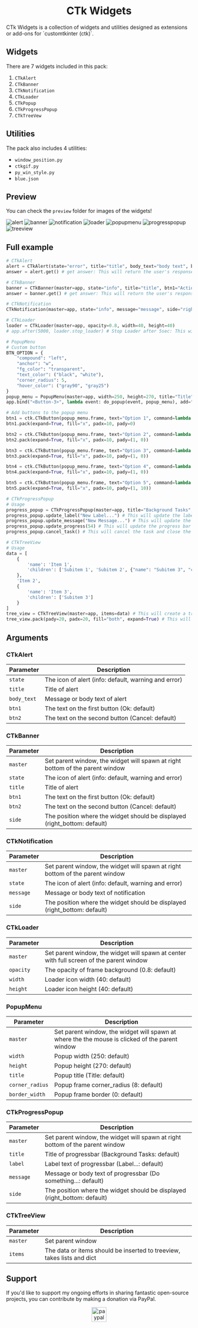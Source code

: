 <h1 align="center">CTk Widgets</h1>
CTk Widgets is a collection of widgets and utilities designed as extensions or add-ons for `customtkinter (ctk)`. 


## Widgets

There are 7 widgets included in this pack:

1. `CTkAlert`
2. `CTkBanner`
3. `CTkNotification`
4. `CTkLoader`
5. `CTkPopup`
6. `CTkProgressPopup`
7. `CTkTreeVew`

## Utilities

The pack also includes 4 utilities:

- `window_position.py`
- `ctkgif.py`
- `py_win_style.py`
- `blue.json`

## Preview

You can check the `preview` folder for images of the widgets!

![alert](https://github.com/rudymohammadbali/ctk_widgets/assets/63475761/8f003a83-8200-4852-b3bb-91baaba8b432)
![banner](https://github.com/rudymohammadbali/ctk_widgets/assets/63475761/749eb31c-95dd-4322-a252-a98cf2a28760)
![notification](https://github.com/rudymohammadbali/ctk_widgets/assets/63475761/6c70fc2b-98cf-4ec7-b4b0-2ad0e2fc605b)
![loader](https://github.com/rudymohammadbali/ctk_widgets/assets/63475761/0f956574-8299-46bd-85c1-5bc9596f3f34)
![popupmenu](https://github.com/rudymohammadbali/ctk_widgets/assets/63475761/8dbc2980-af93-4c6e-9708-a1fd7a45d202)
![progresspopup](https://github.com/rudymohammadbali/ctk_widgets/assets/63475761/6ec81b4f-ff2b-43f7-9f44-e92218dc43a6)
![treeview](https://github.com/rudymohammadbali/ctk_widgets/assets/63475761/2c03e258-784d-4b01-b58b-3f53bb50344b)


## Full example
```python
# CTkAlert
alert = CTkAlert(state="error", title="title", body_text="body text", btn1="Ok", btn2="Cancel")
answer = alert.get() # get answer: This will return the user's response to the alert.

# CTkBanner
banner = CTkBanner(master=app, state="info", title="title", btn1="Action 1", btn2="Action 2", side="right_bottom")
answer = banner.get() # get answer: This will return the user's response to the banner.

# CTkNotification
CTkNotification(master=app, state="info", message="message", side="right_bottom") # This will display a notification at the right bottom of the app.

# CTkLoader
loader = CTkLoader(master=app, opacity=0.8, width=40, height=40)
# app.after(5000, loader.stop_loader) # Stop Loader after 5sec: This will stop the loader after 5 seconds.

# PopupMenu
# Custom button
BTN_OPTION = {
    "compound": "left",
    "anchor": "w",
    "fg_color": "transparent",
    "text_color": ("black", "white"),
    "corner_radius": 5,
    "hover_color": ("gray90", "gray25")
}
popup_menu = PopupMenu(master=app, width=250, height=270, title="Title", corner_radius=8, border_width=0)
app.bind("<Button-3>", lambda event: do_popup(event, popup_menu), add="+") # bind app for right click: This will show the popup menu when the user right clicks on the app.

# Add buttons to the popup menu
btn1 = ctk.CTkButton(popup_menu.frame, text="Option 1", command=lambda: print("Hello"), **BTN_OPTION)
btn1.pack(expand=True, fill="x", padx=10, pady=0)

btn2 = ctk.CTkButton(popup_menu.frame, text="Option 2", command=lambda: print("Hello"), **BTN_OPTION)
btn2.pack(expand=True, fill="x", padx=10, pady=(1, 0))

btn3 = ctk.CTkButton(popup_menu.frame, text="Option 3", command=lambda: print("Hello"), **BTN_OPTION)
btn3.pack(expand=True, fill="x", padx=10, pady=(1, 0))

btn4 = ctk.CTkButton(popup_menu.frame, text="Option 4", command=lambda: print("Hello"), **BTN_OPTION)
btn4.pack(expand=True, fill="x", padx=10, pady=(1, 0))

btn5 = ctk.CTkButton(popup_menu.frame, text="Option 5", command=lambda: print("Hello"), **BTN_OPTION)
btn5.pack(expand=True, fill="x", padx=10, pady=(1, 10))

# CTkProgressPopup
# Usage
progress_popup = CTkProgressPopup(master=app, title="Background Tasks", label="Label...", message="Do something...", side="right_bottom")
progress_popup.update_label("New Label...") # This will update the label of the progress popup.
progress_popup.update_message("New Message...") # This will update the message of the progress popup.
progress_popup.update_progress(54) # This will update the progress bar of the progress popup (0-100).
progress_popup.cancel_task() # This will cancel the task and close the progress popup.

# CTkTreeView
# Usage
data = [
    {
        'name': 'Item 1',
        'children': ['Subitem 1', 'Subitem 2', {"name": "Subitem 3", "children": ["Sub-subitem 1", "Sub-subitem 2"]}]
    },
    'Item 2',
    {
        'name': 'Item 3',
        'children': ['Subitem 3']
    }
]
tree_view = CTkTreeView(master=app, items=data) # This will create a tree view with the specified data.
tree_view.pack(pady=20, padx=20, fill="both", expand=True) # This will pack the tree view into the app.
```

## Arguments

### CTkAlert
| Parameter | Description |
| --- | --- |
| `state` | The icon of alert (info: default, warning and error) |
| `title` | Title of alert |
| `body_text` | Message or body text of alert |
| `btn1` | The text on the first button (Ok: default)|
| `btn2` | The text on the second button (Cancel: default)|

### CTkBanner
| Parameter | Description |
| --- | --- |
| `master` | Set parent window, the widget will spawn at right bottom of the parent window |
| `state` | The icon of alert (info: default, warning and error) |
| `title` | Title of alert |
| `btn1` | The text on the first button (Ok: default)|
| `btn2` | The text on the second button (Cancel: default)|
| `side` | The position where the widget should be displayed (right_bottom: default)|

### CTkNotification
| Parameter | Description |
| --- | --- |
| `master` | Set parent window, the widget will spawn at right bottom of the parent window |
| `state` | The icon of alert (info: default, warning and error) |
| `message` | Message or body text of notification |
| `side` | The position where the widget should be displayed (right_bottom: default)|

### CTkLoader
| Parameter | Description |
| --- | --- |
| `master` | Set parent window, the widget will spawn at center with full screen of the parent window |
| `opacity` | The opacity of frame background (0.8: default) |
| `width` | Loader icon width (40: default) |
| `height` | Loader icon height (40: default) |

### PopupMenu
| Parameter | Description |
| --- | --- |
| `master` | Set parent window, the widget will spawn at where the the mouse is clicked of the parent window |
| `width` | Popup width (250: default) |
| `height` | Popup height (270: default) |
| `title` | Popup title (Title: default) |
| `corner_radius` | Popup frame corner_radius (8: default) |
| `border_width` | Popup frame border (0: default) |

### CTkProgressPopup
| Parameter | Description |
| --- | --- |
| `master` | Set parent window, the widget will spawn at right bottom of the parent window |
| `title` | Title of progressbar (Background Tasks: default) |
| `label` | Label text of progressbar (Label...: default)|
| `message` | Message or body text of progressbar (Do something...: default)|
| `side` | The position where the widget should be displayed (right_bottom: default)|

### CTkTreeView
| Parameter | Description |
| --- | --- |
| `master` | Set parent window |
| `items` | The data or items should be inserted to treeview, takes lists and dict |

## Support

<p align="left">If you'd like to support my ongoing efforts in sharing fantastic open-source projects, you can contribute by making a donation via PayPal.</p>

<div align="center">
  <a href="https://www.paypal.com/paypalme/iamironman0" target="_blank">
    <img src="https://img.shields.io/static/v1?message=PayPal&logo=paypal&label=&color=00457C&logoColor=white&labelColor=&style=flat" height="40" alt="paypal logo"  />
  </a>
</div>
